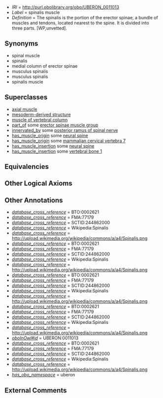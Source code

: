  * *IRI* = http://purl.obolibrary.org/obo/UBERON_0011013
 * *Label* = spinalis muscle
 * *Definition* = The spinalis is the portion of the erector spinae, a bundle of muscles and tendons, located nearest to the spine. It is divided into three parts. [WP,unvetted].

## Synonyms

 * spinal muscle
 * spinalis
 * medial column of erector spinae
 * musculus spinalis
 * musculus spinalis
 * spinalis muscle

## Superclasses

 * [axial muscle](../../UBERON/97/UBERON_0003897.md)
 * [mesoderm-derived structure](../../UBERON/20/UBERON_0004120.md)
 * [muscle of vertebral column](../../UBERON/18/UBERON_0004518.md)
 * [part_of](../../BFO/50/BFO_0000050.md) some [erector spinae muscle group](../../UBERON/62/UBERON_0002462.md)
 * [innervated_by](../../RO/05/RO_0002005.md) some [posterior ramus of spinal nerve](../../UBERON/39/UBERON_0006839.md)
 * [has_muscle_origin](../../RO/72/RO_0002372.md) some [neural spine](../../UBERON/76/UBERON_0001076.md)
 * [has_muscle_origin](../../RO/72/RO_0002372.md) some [mammalian cervical vertebra 7](../../UBERON/16/UBERON_0004616.md)
 * [has_muscle_insertion](../../RO/73/RO_0002373.md) some [neural spine](../../UBERON/76/UBERON_0001076.md)
 * [has_muscle_insertion](../../RO/73/RO_0002373.md) some [vertebral bone 1](../../UBERON/92/UBERON_0001092.md)

## Equivalencies


## Other Logical Axioms


## Other Annotations

 * *[database_cross_reference](../../ef/oboInOwl#hasDbXref.md)* = BTO:0002621
 * *[database_cross_reference](../../ef/oboInOwl#hasDbXref.md)* = FMA:77179
 * *[database_cross_reference](../../ef/oboInOwl#hasDbXref.md)* = SCTID:244862000
 * *[database_cross_reference](../../ef/oboInOwl#hasDbXref.md)* = Wikipedia:Spinalis
 * *[database_cross_reference](../../ef/oboInOwl#hasDbXref.md)* = http://upload.wikimedia.org/wikipedia/commons/a/a4/Spinalis.png
 * *[database_cross_reference](../../ef/oboInOwl#hasDbXref.md)* = BTO:0002621
 * *[database_cross_reference](../../ef/oboInOwl#hasDbXref.md)* = FMA:77179
 * *[database_cross_reference](../../ef/oboInOwl#hasDbXref.md)* = SCTID:244862000
 * *[database_cross_reference](../../ef/oboInOwl#hasDbXref.md)* = Wikipedia:Spinalis
 * *[database_cross_reference](../../ef/oboInOwl#hasDbXref.md)* = http://upload.wikimedia.org/wikipedia/commons/a/a4/Spinalis.png
 * *[database_cross_reference](../../ef/oboInOwl#hasDbXref.md)* = BTO:0002621
 * *[database_cross_reference](../../ef/oboInOwl#hasDbXref.md)* = FMA:77179
 * *[database_cross_reference](../../ef/oboInOwl#hasDbXref.md)* = SCTID:244862000
 * *[database_cross_reference](../../ef/oboInOwl#hasDbXref.md)* = Wikipedia:Spinalis
 * *[database_cross_reference](../../ef/oboInOwl#hasDbXref.md)* = http://upload.wikimedia.org/wikipedia/commons/a/a4/Spinalis.png
 * *[database_cross_reference](../../ef/oboInOwl#hasDbXref.md)* = BTO:0002621
 * *[database_cross_reference](../../ef/oboInOwl#hasDbXref.md)* = FMA:77179
 * *[database_cross_reference](../../ef/oboInOwl#hasDbXref.md)* = SCTID:244862000
 * *[database_cross_reference](../../ef/oboInOwl#hasDbXref.md)* = Wikipedia:Spinalis
 * *[database_cross_reference](../../ef/oboInOwl#hasDbXref.md)* = http://upload.wikimedia.org/wikipedia/commons/a/a4/Spinalis.png
 * *[oboInOwl#id](../../id/oboInOwl#id.md)* = UBERON:0011013
 * *[database_cross_reference](../../ef/oboInOwl#hasDbXref.md)* = BTO:0002621
 * *[database_cross_reference](../../ef/oboInOwl#hasDbXref.md)* = FMA:77179
 * *[database_cross_reference](../../ef/oboInOwl#hasDbXref.md)* = SCTID:244862000
 * *[database_cross_reference](../../ef/oboInOwl#hasDbXref.md)* = Wikipedia:Spinalis
 * *[database_cross_reference](../../ef/oboInOwl#hasDbXref.md)* = http://upload.wikimedia.org/wikipedia/commons/a/a4/Spinalis.png
 * *[has_obo_namespace](../../ce/oboInOwl#hasOBONamespace.md)* = uberon

## External Comments

